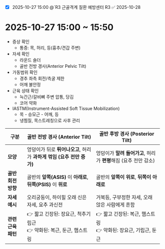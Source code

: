 - [x] 2025-10-27 15:00 @`R3 근골격계 질환 예방센터 R3 ✅ 2025-10-28
# 2025-10-27 15:00 ~ 15:50
- 증상 확인
	- 통증: 목, 허리, 등(흉추/견갑 주변)
- 자세 확인
	- 라운드 숄더
	- 골반 전방 경사(Anterior Pelvic Tilt)
- 가동범위 확인
	- 경추 좌측 회전/측굴 제한
	- 어깨 불안정
- 근육 상태 확인
	- 늑간근/갈비뼈 주변 압통, 당김
	- 코어 약화
- IASTM(Instrument-Assisted Soft Tissue Mobilization)
	- 목 - 승모근 - 어깨, 등
	- 냉찜질, 목스트레칭으로 사후 관리

|구분|골반 전방 경사 (Anterior Tilt)|골반 후방 경사 (Posterior Tilt)|
|---|---|---|
|**모양**|엉덩이가 뒤로 **튀어나오고**, 허리가 **과하게 꺾임 (요추 전만 증가)**|엉덩이가 **말려 들어가고**, 허리가 **편평**해짐 (요추 전만 감소)|
|**골반 회전 방향**|골반의 **앞쪽(ASIS)** 이 **아래로**, **뒤쪽(PSIS)** 이 **위로**|골반의 **앞쪽이 위로**, **뒤쪽이 아래로**|
|**자세 예시**|오리궁둥이, 하이힐 오래 신은 자세, 요추 과신전|거북등, 구부정한 자세, 오래 앉은 사람에게 흔함|
|**관련 근육 패턴**|👉 짧고 긴장된: 장요근, 척추기립근  <br>👉 약화된: 복근, 둔근, 햄스트링|👉 짧고 긴장된: 복근, 햄스트링  <br>👉 약화된: 장요근, 기립근, 둔근|